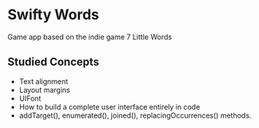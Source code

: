 # Swifty Words

Game app based on the indie game 7 Little Words

## Studied Concepts

- Text alignment
- Layout margins
- UIFont
- How to build a complete user interface entirely in code
- addTarget(), enumerated(), joined(), replacingOccurrences() methods.
